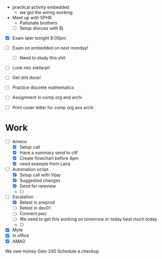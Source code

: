 - practical activity embedded
	- we got the wiring working
- Meet up with SPHR
	- Pationate brothers
	- [ ] Setup discuss with Bj
- [x] Exam later tonight 8:00pm
- [ ] Exam on embedded on next monday!
	- [ ] Need to study this shit
- [ ] Look into stellarph
- [ ] Get shit done!
- [ ] Practice discrete mathematics
- [ ] Assignment in comp org and archi
- [ ] Print cover letter for comp org ans archi


# Work
- [ ] Ameco
	- [x] Setup call
	- [x] Have a summary send to clif
	- [x] Create flowchart before 4pm
	- [x] need example from Laira

- [ ] Automation script
	- [x] Setup call with Vijay
	- [x] Suggested changes
	- [x] Send for rereview
	- [ ] 
- [ ] Escalation
	- [x] Retest in preprod
	- [ ] Retest in dev01
	- [ ] Connect pwc
	- [ ] We need to get this working on tomorrow or today best much today
	- [ ] 
- [x] Myte
- [x] In office
- [x] AMAD

We owe money Gelo 240
Schedule a checkup
